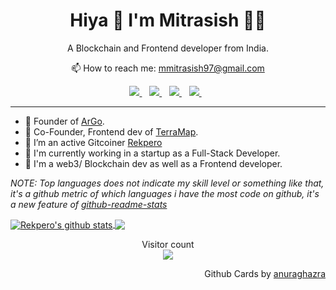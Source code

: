 
<h1 align='center'>
  Hiya 👋 I'm Mitrasish 👨‍💻
</h1>

<p align='center'>
  A Blockchain and Frontend developer from India. 
</p>

<p align='center'>
  📫 How to reach me: <a href='mailto:mmitrasish97@gmail.com'>mmitrasish97@gmail.com</a>
</p>

<p align='center'>
  
  <a href="https://gitcoin.co/rekpero">
    <img src="https://img.shields.io/badge/gitcoin-%2314ab6f.svg?&style=for-the-badge&logo=gitcoin&logoColor=white" />
  </a>&nbsp;&nbsp;
  <a href="https://www.linkedin.com/in/mmitrasish/">
    <img src="https://img.shields.io/badge/linkedin-%230077B5.svg?&style=for-the-badge&logo=linkedin&logoColor=white" />
  </a>&nbsp;&nbsp;
  <a href="https://github.com/rekpero">
    <img src="https://img.shields.io/badge/github-%23222222.svg?&style=for-the-badge&logo=github&logoColor=white" />        
  </a>&nbsp;&nbsp;
  <a href="https://twitter.com/rekpero/">
    <img src="https://img.shields.io/badge/twitter-%2300ACEE.svg?&style=for-the-badge&logo=twitter&logoColor=white" />        
  </a>&nbsp;&nbsp;
</p>

---
-	🐎 Founder of [ArGo](https://argoapp.live).
- 📍 Co-Founder, Frontend dev of [TerraMap](https://github.com/Terra-Maps).
- 🔭 I’m an active Gitcoiner [Rekpero](https://gitcoin.co/rekpero)
- 🤖 I'm currently working in a startup as a Full-Stack Developer.
- 🌱 I'm a web3/ Blockchain dev as well as a Frontend developer.


<!--- 
  if you have forked this to use on your profile, 
  Change the `github-readme-stats.anuraghazra1.vercel.app` to `github-readme-stats.vercel.app` 
--->

<!-- Change the `github-readme-stats.anuraghazra1.vercel.app` to `github-readme-stats.vercel.app`  -->

*NOTE: Top languages does not indicate my skill level or something like that, it's a github metric of which languages i have the most code on github, it's a new feature of [github-readme-stats](https://github.com/anuraghazra/github-readme-stats)*


<a href="https://github.com/anuraghazra/github-readme-stats">
  <img align="center" src="https://github-readme-stats.vercel.app/api?username=rekpero&show_icons=true&include_all_commits=true&theme=radical" alt="Rekpero's github stats" />
</a>
<a href="https://github.com/anuraghazra/github-readme-stats">
  <!-- Change the `github-readme-stats.anuraghazra1.vercel.app` to `github-readme-stats.vercel.app`  -->
  <img align="center" src="https://github-readme-stats.vercel.app/api/top-langs/?username=rekpero&layout=compact&theme=radical" />
</a>
<p align="center"> 
  Visitor count<br>
  <img src="https://profile-counter.glitch.me/rekpero/count.svg" />
</p>

<p align="right">
Github Cards by <a href="https://github.com/anuraghazra">anuraghazra</a>
</p>
